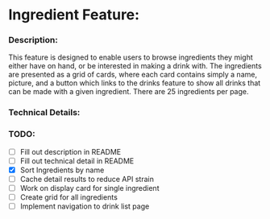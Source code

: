 # Ingredient Feature:

### Description:
This feature is designed to enable users to browse ingredients they might either have on hand, or be interested in making a drink with. The ingredients are presented as a grid of cards, where each card contains simply a name, picture, and a button which links to the drinks feature to show all drinks that can be made with a given ingredient. There are 25 ingredients per page.

### Technical Details:

### TODO:

- [ ] Fill out description in README
- [ ] Fill out technical detail in README
- [x] Sort Ingredients by name
- [ ] Cache detail results to reduce API strain
- [ ] Work on display card for single ingredient
- [ ] Create grid for all ingredients
- [ ] Implement navigation to drink list page
